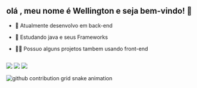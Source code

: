## olá , meu nome é Wellington e seja bem-vindo! 👋

- 🔭 Atualmente desenvolvo em back-end
- 🌱 Estudando java e seus Frameworks
- 🐱‍🏍 Possuo alguns projetos tambem usando front-end


  
  ##
 
<div> 
  
 <a href="https://discord.gg/yDbec4DZ" target="_blank"><img src="https://img.shields.io/badge/Discord-7289DA?style=for-the-badge&logo=discord&logoColor=white" target="_blank"></a> 
  <a href = "mailto:wellington.ncampos06@gmail.com"><img src="https://img.shields.io/badge/-Gmail-%23333?style=for-the-badge&logo=gmail&logoColor=white" target="_blank"></a>
  <a href="https://www.linkedin.com/in/wellington-campos-558a3221a/" target="_blank"><img src="https://img.shields.io/badge/-LinkedIn-%230077B5?style=for-the-badge&logo=linkedin&logoColor=white" target="_blank"></a> 
  
</div>

<picture>
  <source media="(prefers-color-scheme: dark)" srcset="https://raw.githubusercontent.com/WELLZN/WELLZN/output/github-contribution-grid-snake-dark.svg">
  <source media="(prefers-color-scheme: light)" srcset="https://raw.githubusercontent.com/WELLZN/WELLZN/output/github-contribution-grid-snake.svg">
  <img alt="github contribution grid snake animation" src="https://raw.githubusercontent.com/WELLZN/WELLZN/output/github-contribution-grid-snake.svg">
</picture>
